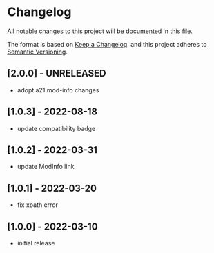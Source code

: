 # Changelog

All notable changes to this project will be documented in this file.

The format is based on [Keep a Changelog](https://keepachangelog.com/en/1.0.0/),
and this project adheres to [Semantic Versioning](https://semver.org/spec/v2.0.0.html).

## [2.0.0] - UNRELEASED

- adopt a21 mod-info changes

## [1.0.3] - 2022-08-18

- update compatibility badge

## [1.0.2] - 2022-03-31

- update ModInfo link

## [1.0.1] - 2022-03-20

- fix xpath error

## [1.0.0] - 2022-03-10

- initial release
